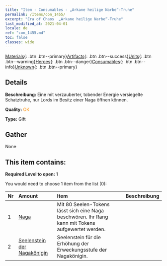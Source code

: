 ```yaml
---
title: "Item - Consumables - „Arkane heilige Narbe“-Truhe"
permalink: /Items/con_1455/
excerpt: "Era of Chaos  „Arkane heilige Narbe“-Truhe"
last_modified_at: 2021-04-01
locale: de
ref: "con_1455.md"
toc: false
classes: wide
---
```

 [Materials](/de/Items/){: .btn .btn--primary}[Artifacts](/de/Items/Artifacts/){: .btn .btn--success}[Units](/de/Items/Units/){: .btn .btn--warning}[Heroes](/de/Items/Heroes/){: .btn .btn--danger}[Consumables](/de/Items/Consumables/){: .btn .btn--info}[Unknown](/de/Items/Unknown/){: .btn .btn--primary}

## Details
 **Beschreibung:** Eine mit verzauberter, tobender Energie versiegelte Schatztruhe, nur Lords im Besitz einer Naga öffnen können.

 **Quality:** <span style="color: #FF8C00">OK</span>

 **Type:** Gift

## Gather

  None

## This item contains:

 **Required Level to open:** 1

 You would need to choose 1 item from the list (0):

  | Nr | Amount |     Item    | Beschreibung |
  |:---|:-------|:------------|:-----------:|
  | 1 | [Naga](/de/Items/unt_240/) | Mit 80 Seelen-Tokens lässt sich eine Naga beschwören. Ihr Rang kann mit Tokens aufgewertet werden. | 
  | 2 | [Seelenstein der Nagakönigin](/de/Items/unt_325/) | Seelenstein für die Erhöhung der Erweckungsstufe der Nagakönigin. | 
